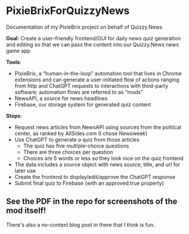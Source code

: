 # PixieBrixForQuizzyNews
Documentation of my PixieBrix project on behalf of Quizzy.News

**Goal**: Create a user-friendly frontend/GUI for daily news quiz generation and editing so that we can pass the content into our Quizzy.News news game app

**Tools**: 
+ PixieBrix, a “human-in-the-loop” automation tool that lives in Chrome extensions and can generate a user-initiated flow of actions ranging from http and ChatGPT requests to interactions with third-party software; automation flows are referred to as “mods”
+ NewsAPI, a source for news headlines
+ Firebase, our storage system for generated quiz content

**Steps**:
+ Request news articles from NewsAPI using sources from the political center, as ranked by AllSides.com (I chose Newsweek)
+ Use ChatGPT to generate a quiz from those articles
  + The quiz has five multiple-choice questions
  + There are three choices per question
  + Choices are 5 words or less so they look nice on the quiz frontend
+ The data includes a source object with news source, title, and url for later use
+ Create the frontend to display/edit/approve the ChatGPT response
+ Submit final quiz to Firebase (with an approved:true property)

## See the PDF in the repo for screenshots of the mod itself!

There's also a no-context blog post in there that I think is fun.
